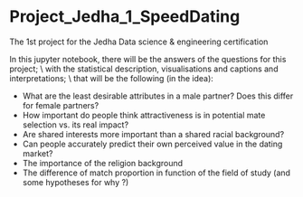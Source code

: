 # Project_Jedha_1_SpeedDating
The 1st project for the Jedha Data science &amp; engineering certification

In this jupyter notebook, there will be the answers of the questions for this project; \ with the statistical description, visualisations and captions and interpretations; \ that will be the following (in the idea):

* What are the least desirable attributes in a male partner? Does this differ for female partners?
* How important do people think attractiveness is in potential mate selection vs. its real impact?
* Are shared interests more important than a shared racial background?
* Can people accurately predict their own perceived value in the dating market?
* The importance of the religion background
* The difference of match proportion in function of the field of study (and some hypotheses for why ?)
